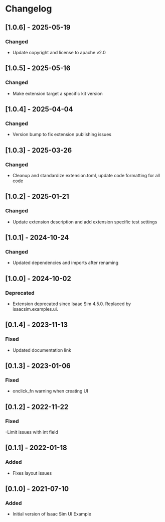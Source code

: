 # Changelog
## [1.0.6] - 2025-05-19
### Changed
- Update copyright and license to apache v2.0

## [1.0.5] - 2025-05-16
### Changed
- Make extension target a specific kit version

## [1.0.4] - 2025-04-04
### Changed
- Version bump to fix extension publishing issues

## [1.0.3] - 2025-03-26
### Changed
- Cleanup and standardize extension.toml, update code formatting for all code

## [1.0.2] - 2025-01-21
### Changed
- Update extension description and add extension specific test settings

## [1.0.1] - 2024-10-24
### Changed
- Updated dependencies and imports after renaming

## [1.0.0] - 2024-10-02
### Deprecated
- Extension deprecated since Isaac Sim 4.5.0. Replaced by isaacsim.examples.ui.

## [0.1.4] - 2023-11-13
### Fixed
- Updated documentation link

## [0.1.3] - 2023-01-06
### Fixed
- onclick_fn warning when creating UI

## [0.1.2] - 2022-11-22
### Fixed
-Limit issues with int field

## [0.1.1] - 2022-01-18
### Added
- Fixes layout issues

## [0.1.0] - 2021-07-10
### Added
- Initial version of Isaac Sim UI Example
